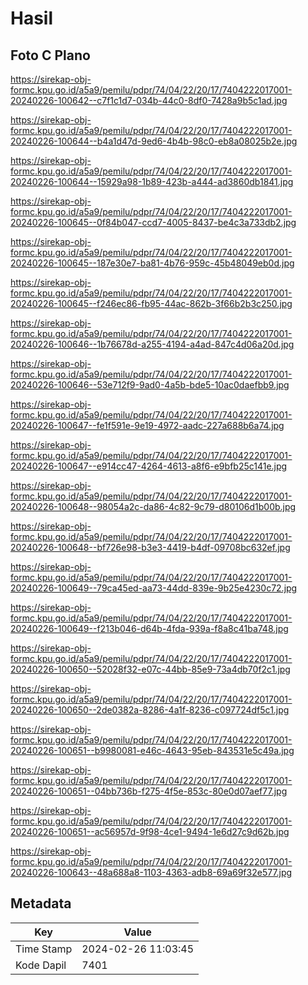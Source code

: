 # Hasil

## Foto C Plano

https://sirekap-obj-formc.kpu.go.id/a5a9/pemilu/pdpr/74/04/22/20/17/7404222017001-20240226-100642--c7f1c1d7-034b-44c0-8df0-7428a9b5c1ad.jpg

https://sirekap-obj-formc.kpu.go.id/a5a9/pemilu/pdpr/74/04/22/20/17/7404222017001-20240226-100644--b4a1d47d-9ed6-4b4b-98c0-eb8a08025b2e.jpg

https://sirekap-obj-formc.kpu.go.id/a5a9/pemilu/pdpr/74/04/22/20/17/7404222017001-20240226-100644--15929a98-1b89-423b-a444-ad3860db1841.jpg

https://sirekap-obj-formc.kpu.go.id/a5a9/pemilu/pdpr/74/04/22/20/17/7404222017001-20240226-100645--0f84b047-ccd7-4005-8437-be4c3a733db2.jpg

https://sirekap-obj-formc.kpu.go.id/a5a9/pemilu/pdpr/74/04/22/20/17/7404222017001-20240226-100645--187e30e7-ba81-4b76-959c-45b48049eb0d.jpg

https://sirekap-obj-formc.kpu.go.id/a5a9/pemilu/pdpr/74/04/22/20/17/7404222017001-20240226-100645--f246ec86-fb95-44ac-862b-3f66b2b3c250.jpg

https://sirekap-obj-formc.kpu.go.id/a5a9/pemilu/pdpr/74/04/22/20/17/7404222017001-20240226-100646--1b76678d-a255-4194-a4ad-847c4d06a20d.jpg

https://sirekap-obj-formc.kpu.go.id/a5a9/pemilu/pdpr/74/04/22/20/17/7404222017001-20240226-100646--53e712f9-9ad0-4a5b-bde5-10ac0daefbb9.jpg

https://sirekap-obj-formc.kpu.go.id/a5a9/pemilu/pdpr/74/04/22/20/17/7404222017001-20240226-100647--fe1f591e-9e19-4972-aadc-227a688b6a74.jpg

https://sirekap-obj-formc.kpu.go.id/a5a9/pemilu/pdpr/74/04/22/20/17/7404222017001-20240226-100647--e914cc47-4264-4613-a8f6-e9bfb25c141e.jpg

https://sirekap-obj-formc.kpu.go.id/a5a9/pemilu/pdpr/74/04/22/20/17/7404222017001-20240226-100648--98054a2c-da86-4c82-9c79-d80106d1b00b.jpg

https://sirekap-obj-formc.kpu.go.id/a5a9/pemilu/pdpr/74/04/22/20/17/7404222017001-20240226-100648--bf726e98-b3e3-4419-b4df-09708bc632ef.jpg

https://sirekap-obj-formc.kpu.go.id/a5a9/pemilu/pdpr/74/04/22/20/17/7404222017001-20240226-100649--79ca45ed-aa73-44dd-839e-9b25e4230c72.jpg

https://sirekap-obj-formc.kpu.go.id/a5a9/pemilu/pdpr/74/04/22/20/17/7404222017001-20240226-100649--f213b046-d64b-4fda-939a-f8a8c41ba748.jpg

https://sirekap-obj-formc.kpu.go.id/a5a9/pemilu/pdpr/74/04/22/20/17/7404222017001-20240226-100650--52028f32-e07c-44bb-85e9-73a4db70f2c1.jpg

https://sirekap-obj-formc.kpu.go.id/a5a9/pemilu/pdpr/74/04/22/20/17/7404222017001-20240226-100650--2de0382a-8286-4a1f-8236-c097724df5c1.jpg

https://sirekap-obj-formc.kpu.go.id/a5a9/pemilu/pdpr/74/04/22/20/17/7404222017001-20240226-100651--b9980081-e46c-4643-95eb-843531e5c49a.jpg

https://sirekap-obj-formc.kpu.go.id/a5a9/pemilu/pdpr/74/04/22/20/17/7404222017001-20240226-100651--04bb736b-f275-4f5e-853c-80e0d07aef77.jpg

https://sirekap-obj-formc.kpu.go.id/a5a9/pemilu/pdpr/74/04/22/20/17/7404222017001-20240226-100651--ac56957d-9f98-4ce1-9494-1e6d27c9d62b.jpg

https://sirekap-obj-formc.kpu.go.id/a5a9/pemilu/pdpr/74/04/22/20/17/7404222017001-20240226-100643--48a688a8-1103-4363-adb8-69a69f32e577.jpg


## Metadata

| Key        | Value               |
| ---------- | ------------------- |
| Time Stamp | 2024-02-26 11:03:45 |
| Kode Dapil | 7401                |



